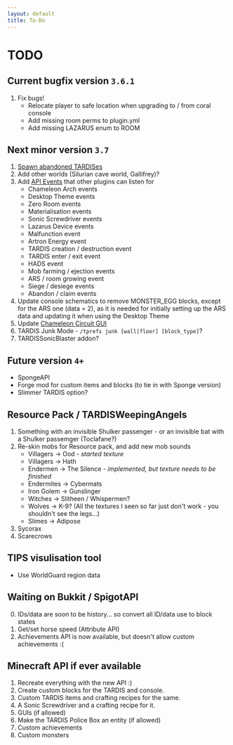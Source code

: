```yaml
---
layout: default
title: To-Do
---
```


# TODO

## Current bugfix version `3.6.1`
1. Fix bugs!
   * Relocate player to safe location when upgrading to / from coral console
   * Add missing room perms to plugin.yml
   * Add missing LAZARUS enum to ROOM

## Next minor version `3.7`  
1. [Spawn abandoned TARDISes](http://dev.bukkit.org/bukkit-plugins/tardis/tickets/1277-possibility-to-abandon-a-tardis/?comment=6)
2. Add other worlds (Silurian cave world, Gallifrey)?
3. Add [API Events](http://wiki.bukkit.org/Event_API_Reference#Creating_Custom_Events) that other plugins can listen for
   * Chameleon Arch events
   * Desktop Theme events
   * Zero Room events
   * Materialisation events
   * Sonic Screwdriver events
   * Lazarus Device events
   * Malfunction event
   * Artron Energy event
   * TARDIS creation / destruction event
   * TARDIS enter / exit event
   * HADS event
   * Mob farming / ejection events
   * ARS / room growing event
   * Siege / desiege events
   * Abandon / claim events
4. Update console schematics to remove MONSTER_EGG blocks, except for the ARS one (data = 2), as it is needed for initially setting up the ARS data and updating it when using the Desktop Theme
5. Update [Chameleon Circuit GUI](http://dev.bukkit.org/bukkit-plugins/tardis/tickets/1341-new-chameleon-circuit-gui/)
6. TARDIS Junk Mode - `/tprefs junk [wall|floor] [block_type]`?
7. TARDISSonicBlaster addon?

## Future version `4+`
* SpongeAPI
* Forge mod for custom items and blocks (to tie in with Sponge version)
* Slimmer TARDIS option?

## Resource Pack / TARDISWeepingAngels
1. Something with an invisible Shulker passenger - or an invisible bat with a Shulker passemger (Toclafane?)
2. Re-skin mobs for Resource pack, and add new mob sounds
   * Villagers -> Ood - _started texture_
   * Villagers -> Hath
   * Endermen -> The Silence - _implemented, but texture needs to be finished_
   * Endermites -> Cybermats
   * Iron Golem -> Gunslinger
   * Witches -> Slitheen / Whispermen?
   * Wolves -> K-9? (All the textures I seen so far just don't work - you shouldn't see the legs...)
   * Slimes -> Adipose
 3. Sycorax
 4. Scarecrows

## TIPS visulisation tool
* Use WorldGuard region data

## Waiting on Bukkit / SpigotAPI
0. IDs/data are soon to be history... so convert all ID/data use to block states
1. Get/set horse speed (Attribute API)
2. Achievements API is now available, but doesn't allow custom achievements :(

## Minecraft API if ever available
1. Recreate everything with the new API :)
2. Create custom blocks for the TARDIS and console.
3. Custom TARDIS items and crafting recipes for the same.
4. A Sonic Screwdriver and a crafting recipe for it.
5. GUIs (if allowed)
6. Make the TARDIS Police Box an entity (if allowed)
7. Custom achievements
8. Custom monsters
